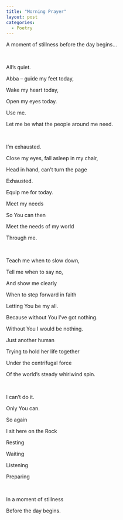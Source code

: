 ```yaml
---
title: "Morning Prayer"
layout: post
categories:
  - Poetry
---
```

<p>A moment of stillness before the day begins&hellip;</p>
<p>&nbsp;</p>
<p>All&rsquo;s quiet.</p>
<p>Abba &ndash; guide my feet today,</p>
<p>Wake my heart today,</p>
<p>Open my eyes today.</p>
<p>Use me.</p>
<p>Let me be what the people around me need.</p>
<p>&nbsp;</p>
<p>I&rsquo;m exhausted.</p>
<p>Close my eyes, fall asleep in my chair,</p>
<p>Head in hand, can&rsquo;t turn the page</p>
<p>Exhausted.</p>
<p>Equip me for today.</p>
<p>Meet my needs</p>
<p>So You can then</p>
<p>Meet the needs of my world</p>
<p>Through me.</p>
<p>&nbsp;</p>
<p>Teach me when to slow down,</p>
<p>Tell me when to say no,</p>
<p>And show me clearly</p>
<p>When to step forward in faith</p>
<p>Letting You be my all.</p>
<p>Because without You I&rsquo;ve got nothing.</p>
<p>Without You I would be nothing.</p>
<p>Just another human</p>
<p>Trying to hold her life together</p>
<p>Under the centrifugal force</p>
<p>Of the world&rsquo;s steady whirlwind spin.</p>
<p>&nbsp;</p>
<p>I can&rsquo;t do it.</p>
<p>Only You can.</p>
<p>So again</p>
<p>I sit here on the Rock</p>
<p>Resting</p>
<p>Waiting</p>
<p>Listening</p>
<p>Preparing</p>
<p>&nbsp;</p>
<p>In a moment of stillness</p>
<p>Before the day begins.</p>
